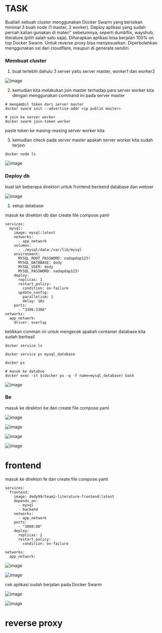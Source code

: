 # TASK
Buatlah sebuah cluster menggunakan Docker Swarm yang berisikan minimal 3 buah node (1 master, 2 worker).
Deploy aplikasi yang sudah pernah kalian gunakan di materi" sebelumnya, seperti dumbflix, wayshub, literature.(pilih salah satu saja).
Diharapkan aplikasi bisa berjalan 100% on top Docker Swarm.
Untuk reverse proxy bisa menyesuaikan. Diperbolehkan menggunakan ssl dari cloudflare, maupun di generate sendiri.

### Membuat cluster
1. buat terlebih dahulu 3 server yaitu server master, worker1 dan worker2

![image](https://github.com/user-attachments/assets/dee524d7-75d9-435d-8df6-338d689f0b0d)

2. kemudian kita melakukan join master terhadap para server worker kita dengan menggunakan command ini pada server master
```
# mengambil token dari server master
docker swarm init --advertise-addr <ip publik master>

# join ke server worker
docker swarm join-token worker
```
paste token ke masing-masing server worker kita

3. kemudian check pada server master apakah server worker kita sudah terjoin 
```
docker node ls
```
![image](https://github.com/user-attachments/assets/fe232ec4-316b-4935-ab7b-d513c536e544)


### Deploy db
buat lah beberapa direktori untuk frontend beckend database dan webser

![image](https://github.com/user-attachments/assets/82dfd760-a051-48b1-9eea-2644cd8f3efb)

1. setup database

masuk ke direktori db dan create file compose.yaml
```
services:
  mysql:
    image: mysql:latest
    networks:
      - app_network
    volumes:
      - ./mysql/data:/var/lib/mysql
    environment:
      MYSQL_ROOT_PASSWORD: nadapdap123!
      MYSQL_DATABASE: dody
      MYSQL_USER: dody
      MYSQL_PASSWORD: nadapdap123!
    deploy:
      replicas: 1
      restart_policy:
        condition: on-failure
      update_config:
        parallelism: 1
        delay: 10s
    ports:
      - "3306:3306"
networks:
  app_network: 
    driver: overlay
```
ketikkan comman ini untuk mengecek apakah container database kita sudah berhasil
```
docker service ls

docker service ps mysql_database

docker ps

# masuk ke databse
docker exec -it $(docker ps -q -f name=mysql_database) bash
```
![image](https://github.com/user-attachments/assets/41089384-fe8d-4a9c-999d-632f00a4a6db)


### Be

masuk ke direktori be dan create file compose.yaml

![image](https://github.com/user-attachments/assets/8407c21a-92f3-4d5e-b9e7-8e27926e5500)

![image](https://github.com/user-attachments/assets/c31e4d08-0c3a-4e56-bda4-9806cb8f95b2)

![image](https://github.com/user-attachments/assets/4a95f032-5bf4-46ee-aee7-09114889995a)

![image](https://github.com/user-attachments/assets/801ef24b-110c-41bb-be9b-0f09388c9f15)


# frontend

masuk ke direktori fe dan create file compose.yaml
```
services:
  frontend:
    image: dody99/team2-literature-frontend:latest
    depends_on:
      - mysql
      - backend
    networks:
      - app_network
    ports:
      - "3000:80"
    deploy:
      replicas: 2
      restart_policy:
        condition: on-failure

networks:
  app_network:
```

![image](https://github.com/user-attachments/assets/9d61e58f-1304-47e7-b16c-3082acb50061)

![image](https://github.com/user-attachments/assets/8a071ca1-0abc-427f-b6b1-6a3856eef1b3)

cek aplikasi sudah berjalan pada Docker Swarm

![image](https://github.com/user-attachments/assets/d5645ec8-304a-4f6b-8127-99a6b15725bf)

![image](https://github.com/user-attachments/assets/e03be623-a914-4d86-a963-8f8718946f04)


# reverse proxy

